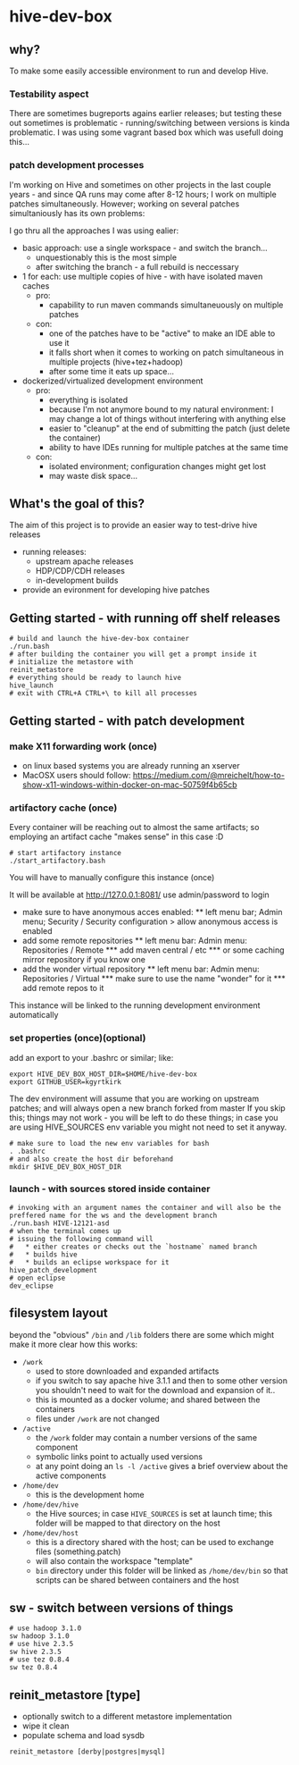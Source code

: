 # hive-dev-box

## why?

To make some easily accessible environment to run and develop Hive.

### Testability aspect

There are sometimes bugreports agains earlier releases; but testing these out sometimes is problematic - running/switching between versions is kinda problematic. I was using some vagrant based box which was usefull doing this...

### patch development processes

I'm working on Hive and sometimes on other projects in the last couple years - and since QA runs may come after 8-12 hours; I work on multiple patches simultaneously.
However; working on several patches simultaniously has its own problems:

I go thru all the approaches I was using ealier:

* basic approach: use a single workspace - and switch the branch...
    * unquestionably this is the most simple
    * after switching the branch - a full rebuild is neccessary
* 1 for each: use multiple copies of hive - with have isolated maven caches
    * pro:
        * capability to run maven commands simultaneuously on multiple patches
    * con:
        * one of the patches have to be "active" to make an IDE able to use it
        * it falls short when it comes to working on patch simultaneous in multiple projects (hive+tez+hadoop)
        * after some time it eats up space...
* dockerized/virtualized development environment
    * pro:
        * everything is isolated
        * because I'm not anymore bound to my natural environment: I may change a lot of things without interfering with anything else
        * easier to "cleanup" at the end of submitting the patch (just delete the container)
        * ability to have IDEs running for multiple patches at the same time
    * con:
        * isolated environment; configuration changes might get lost
        * may waste disk space...

## What's the goal of this?

The aim of this project is to provide an easier way to test-drive hive releases

* running releases:
    * upstream apache releases
    * HDP/CDP/CDH releases
    * in-development builds
* provide an evironment for developing hive patches

## Getting started - with running off shelf releases

```shell
# build and launch the hive-dev-box container
./run.bash 
# after building the container you will get a prompt inside it
# initialize the metastore with
reinit_metastore
# everything should be ready to launch hive
hive_launch
# exit with CTRL+A CTRL+\ to kill all processes
```

## Getting started - with patch development

### make X11 forwarding work (once)

* on linux based systems you are already running an xserver
* MacOSX users should follow: https://medium.com/@mreichelt/how-to-show-x11-windows-within-docker-on-mac-50759f4b65cb

### artifactory cache (once)

Every container will be reaching out to almost the same artifacts; so employing an artifact cache "makes sense" in this case :D

```shell
# start artifactory instance
./start_artifactory.bash
```

You will have to manually configure this instance (once)

It will be available at http://127.0.0.1:8081/
use admin/password to login

* make sure to have anonymous acces enabled:
** left menu bar; Admin menu; Security / Security configuration > allow anonymous access is enabled
* add some remote repositories
** left menu bar: Admin menu: Repositories / Remote 
*** add maven central / etc
*** or some caching mirror repository if you know one
* add the wonder virtual repository
** left menu bar: Admin menu: Repositories / Virtual
*** make sure to use the name "wonder" for it
*** add remote repos to it

This instance will be linked to the running development environment automatically

### set properties (once)(optional)

add an export to your .bashrc or similar; like:

```shell
export HIVE_DEV_BOX_HOST_DIR=$HOME/hive-dev-box
export GITHUB_USER=kgyrtkirk
```

The dev environment will assume that you are working on upstream patches; and will always open a new branch forked from master
If you skip this; things may not work - you will be left to do these things; in case you are using HIVE_SOURCES env variable you might not need to set it anyway.

```shell
# make sure to load the new env variables for bash
. .bashrc
# and also create the host dir beforehand
mkdir $HIVE_DEV_BOX_HOST_DIR
```

### launch - with sources stored inside container

```shell
# invoking with an argument names the container and will also be the preffered name for the ws and the development branch
./run.bash HIVE-12121-asd
# when the terminal comes up
# issuing the following command will
#   * either creates or checks out the `hostname` named branch
#   * builds hive
#   * builds an eclipse workspace for it
hive_patch_development
# open eclipse
dev_eclipse
```

## filesystem layout

beyond the "obvious" `/bin` and `/lib` folders there are some which might make it more clear how this works:

* `/work`
    * used to store downloaded and expanded artifacts
    * if you switch to say apache hive 3.1.1 and then to some other version you shouldn't need to wait for the download and expansion of it..
    * this is mounted as a docker volume; and shared between the containers
    * files under `/work` are not changed
* `/active`
    * the `/work` folder may contain a number versions of the same component
    * symbolic links point to actually used versions
    * at any point doing an `ls -l /active` gives a brief overview about the active components
* `/home/dev`
    * this is the development home
* `/home/dev/hive`
    * the Hive sources; in case `HIVE_SOURCES` is set at launch time; this folder will be mapped to that directory on the host
* `/home/dev/host`
    * this is a directory shared with the host; can be used to exchange files (something.patch)
    * will also contain the workspace "template"
    * `bin` directory under this folder will be linked as `/home/dev/bin` so that scripts can be shared between containers and the host

## sw - switch between versions of things

```shell
# use hadoop 3.1.0
sw hadoop 3.1.0
# use hive 2.3.5
sw hive 2.3.5
# use tez 0.8.4
sw tez 0.8.4
```

## reinit_metastore [type]

* optionally switch to a different metastore implementation
* wipe it clean
* populate schema and load sysdb

```
reinit_metastore [derby|postgres|mysql]
```
